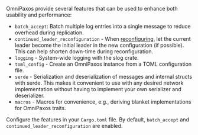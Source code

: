 OmniPaxos provide several features that can be used to enhance both usability and performance:

- `batch_accept`: Batch multiple log entries into a single message to reduce overhead during replication.
- `continued_leader_reconfiguration` - When [reconfiguring](../reconfiguration), let the current leader become the initial leader in the new configuration (if possible). This can help shorten down-time during reconfiguration.
- `logging` - System-wide logging with the slog crate.
- `toml_config` - Create an OmniPaxos instance from a TOML configuration file.
- `serde` - Serialization and deserialization of messages and internal structs with serde. This makes it convenient to use with any desired network implementation without having to implement your own serializer and deserializer.
- `macros` - Macros for convenience, e.g., deriving blanket implementations for OmniPaxos traits.

Configure the features in your `Cargo.toml` file. By default, `batch_accept` and `continued_leader_reconfiguration` are enabled. 